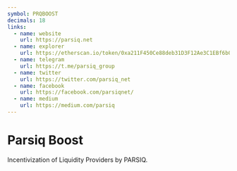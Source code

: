 ```yaml
---
symbol: PRQBOOST
decimals: 18
links:
  - name: website
    url: https://parsiq.net
  - name: explorer
    url: https://etherscan.io/token/0xa211F450Ce88deb31D3F12Ae3C1EBf6b0e55A5d9
  - name: telegram
    url: https://t.me/parsiq_group
  - name: twitter
    url: https://twitter.com/parsiq_net
  - name: facebook
    url: https://facebook.com/parsiqnet/
  - name: medium
    url: https://medium.com/parsiq
---
```


# Parsiq Boost

Incentivization of Liquidity Providers by PARSIQ.
